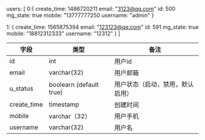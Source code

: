 users: [
0:{ 
create_time: 1486720211
email: "3123@qq.com"
id: 500
mg_state: true
mobile: "13777777250
username: "admin"
}

1: {
create_time: 1565875394
email: "123123@qq.com"
id: 591
mg_state: true
mobile: "18812312333"
username: "12312"
}
]



| 字段        | 类型                    | 备注                             |
| ----------- | ----------------------- | -------------------------------- |
| id          | int                     | 用户id                           |
| email       | varchar(32)             | 用户邮箱                         |
| u_status    | boolearn (default true) | 用户状态（启动，禁用，默认启用） |
| create_time | timestamp               | 创建时间                         |
| mobile      | varchar（32）           | 用户手机                         |
| username    | varchar(32)             | 用户名                           |

